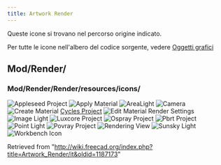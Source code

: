 ```yaml
---
title: Artwork Render
---
```

Queste icone si trovano nel percorso origine indicato.

Per tutte le icone nell'albero del codice sorgente, vedere [Oggetti grafici](/Artwork/it "Artwork/it")

## Mod/Render/

### Mod/Render/Render/resources/icons/

![Appleseed Project](/images/Render_Appleseed.svg)
![Apply Material](/images/Render_ApplyMaterial.svg)
![AreaLight](/images/Render_AreaLight.svg)
![Camera](/images/Camera-photo.svg)
![Create Material](/images/Arch_SetMaterial.svg)
[Cycles Project](/index.php?title=Special:Upload&wpDestFile=Blender.svg "File:Blender.svg")
![Edit Material Render Settings](/images/Render_EditMaterialRenderSettings.svg)
![Image Light](/images/Render_ImageLight.svg)
![Luxcore Project](/images/Render_Luxcore.svg)
![Ospray Project](/images/Render_Ospray.svg)
![Pbrt Project](/images/Render_Pbrt.svg)
![Point Light](/images/Render_PointLight.svg)
![Povray Project](/images/Render_Povray.svg)
![Rendering View](/images/Render_RenderingView.svg)
![Sunsky Light](/images/Render_SunskyLight.svg)
![Workbench Icon](/images/Render_workbench_icon.svg)

Retrieved from "<http://wiki.freecad.org/index.php?title=Artwork_Render/it&oldid=1187173>"